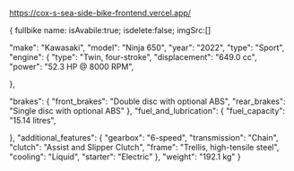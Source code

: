 https://cox-s-sea-side-bike-frontend.vercel.app/

{
    fullbike name:
    isAvabile:true;
    isdelete:false;
    imgSrc:[]

  "make": "Kawasaki",
  "model": "Ninja 650",
  "year": "2022",
  "type": "Sport",
  "engine": {
    "type": "Twin, four-stroke",
    "displacement": "649.0 cc",
    "power": "52.3 HP @ 8000 RPM",
   
  },
 
  "brakes": {
    "front_brakes": "Double disc with optional ABS",
    "rear_brakes": "Single disc with optional ABS"
  },
  "fuel_and_lubrication": {
    "fuel_capacity": "15.14 litres",
    
  },
  "additional_features": {
    "gearbox": "6-speed",
    "transmission": "Chain",
    "clutch": "Assist and Slipper Clutch",
    "frame": "Trellis, high-tensile steel",
    "cooling": "Liquid",
    "starter": "Electric"
  },
  "weight": "192.1 kg"
}
